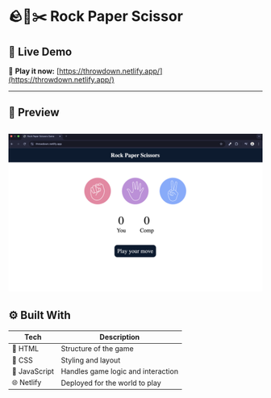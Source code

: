 # 🪨📃✂️ Rock Paper Scissor

## 🚀 Live Demo

🎯 **Play it now:** [https://throwdown.netlify.app/](https://throwdown.netlify.app/)

---

## 📸 Preview

## ![image](<https://github.com/umangpincha/Namaste-Javascript/blob/main/Chapter-9(Rock-Paper-Scissor)/images/screenshot.png?raw=true>)

## ⚙️ Built With

| Tech          | Description                        |
| ------------- | ---------------------------------- |
| 🧱 HTML       | Structure of the game              |
| 🎨 CSS        | Styling and layout                 |
| 🧠 JavaScript | Handles game logic and interaction |
| 🌐 Netlify    | Deployed for the world to play     |
